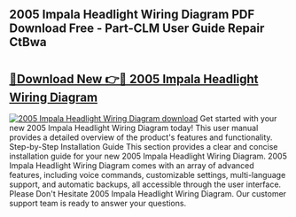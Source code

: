 ## 2005 Impala Headlight Wiring Diagram PDF Download Free - Part-CLM User Guide Repair CtBwa

# <h2><a href="http://dfnyzl.blite.top/?on=2005+Impala+Headlight+Wiring+Diagram">🔗Download New 👉🔴 2005 Impala Headlight Wiring Diagram</a></h2>

[![2005 Impala Headlight Wiring Diagram download](https://i.imgur.com/lujVjoI.png)](http://dfnyzl.blite.top/?on=2005+Impala+Headlight+Wiring+Diagram)
Get started with your new 2005 Impala Headlight Wiring Diagram today! This user manual provides a detailed overview of the product's features and functionality. Step-by-Step Installation Guide This section provides a clear and concise installation guide for your new 2005 Impala Headlight Wiring Diagram. 2005 Impala Headlight Wiring Diagram comes with an array of advanced features, including voice commands, customizable settings, multi-language support, and automatic backups, all accessible through the user interface. Please Don't Hesitate 2005 Impala Headlight Wiring Diagram. Our customer support team is ready to answer your questions.
